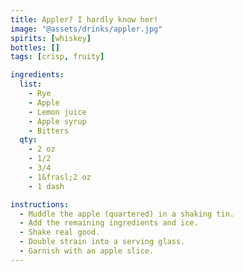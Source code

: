 ```yaml
---
title: Appler? I hardly know her!
image: "@assets/drinks/appler.jpg"
spirits: [whiskey]
bottles: []
tags: [crisp, fruity]

ingredients:
  list:
    - Rye
    - Apple
    - Lemon juice
    - Apple syrup
    - Bitters
  qty:
    - 2 oz
    - 1/2
    - 3/4
    - 1&frasl;2 oz
    - 1 dash

instructions:
  - Muddle the apple (quartered) in a shaking tin.
  - Add the remaining ingredients and ice.
  - Shake real good.
  - Double strain into a serving glass.
  - Garnish with an apple slice.
---
```

